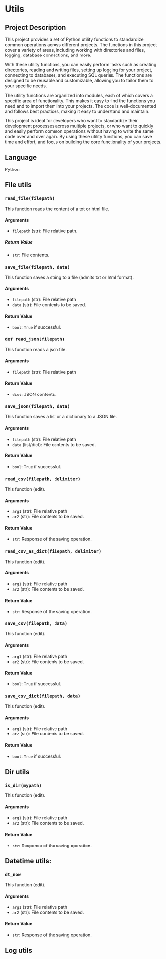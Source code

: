 # Utils

## Project Description
This project provides a set of Python utility functions to standardize common operations across different projects. The functions in this project cover a variety of areas, including working with directories and files, logging, database connections, and more.

With these utility functions, you can easily perform tasks such as creating directories, reading and writing files, setting up logging for your project, connecting to databases, and executing SQL queries. The functions are designed to be reusable and customizable, allowing you to tailor them to your specific needs.

The utility functions are organized into modules, each of which covers a specific area of functionality. This makes it easy to find the functions you need and to import them into your projects. The code is well-documented and follows best practices, making it easy to understand and maintain.

This project is ideal for developers who want to standardize their development processes across multiple projects, or who want to quickly and easily perform common operations without having to write the same code over and over again. By using these utility functions, you can save time and effort, and focus on building the core functionality of your projects.

## Language
Python

## File utils 

### `read_file(filepath)`
This function reads the content of a txt or html file.
#### Arguments
- `filepath` (str): File relative path. 
##### Return Value
- `str`: File contents.

### `save_file(filepath, data)`
This function saves a string to a file (admits txt or html format).
#### Arguments
- `filepath` (str): File relative path
- `data` (str): File contents to be saved.
#### Return Value
- `bool`: `True` if successful.

### `def read_json(filepath)`
This function reads a json file.
#### Arguments
- `filepath` (str): File relative path
#### Return Value
- `dict`: JSON contents.

### `save_json(filepath, data)`
This function saves a list or a dictionary to a JSON file.
#### Arguments
- `filepath` (str): File relative path
- `data` (list/dict): File contents to be saved.
#### Return Value
- `bool`: `True` if successful.

### `read_csv(filepath, delimiter)`
This function (edit).
#### Arguments
- `arg1` (str): File relative path
- `ar2` (str): File contents to be saved.
#### Return Value
- `str`: Response of the saving operation.


### `read_csv_as_dict(filepath, delimiter)`
This function (edit).
#### Arguments
- `arg1` (str): File relative path
- `ar2` (str): File contents to be saved.
#### Return Value
- `str`: Response of the saving operation.

### `save_csv(filepath, data)`
This function (edit).
#### Arguments
- `arg1` (str): File relative path
- `ar2` (str): File contents to be saved.
#### Return Value
- `bool`: `True` if successful.

### `save_csv_dict(filepath, data)`
This function (edit).
#### Arguments
- `arg1` (str): File relative path
- `ar2` (str): File contents to be saved.
#### Return Value
- `bool`: `True` if successful.


## Dir utils

### `is_dir(mypath)`
This function (edit).
#### Arguments
- `arg1` (str): File relative path
- `ar2` (str): File contents to be saved.
#### Return Value
- `str`: Response of the saving operation.


## Datetime utils: 
### `dt_now`
This function (edit).
#### Arguments
- `arg1` (str): File relative path
- `ar2` (str): File contents to be saved.
#### Return Value
- `str`: Response of the saving operation.

## Log utils